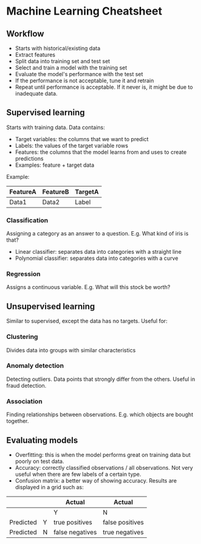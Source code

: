 
# Machine Learning Cheatsheet

## Workflow

- Starts with historical/existing data
- Extract features
- Split data into training set and test set
- Select and train a model with the training set
- Evaluate the model's performance with the test set
- If the performance is not acceptable, tune it and retrain
- Repeat until performance is acceptable. If it never is, it might be due to inadequate data.
  
## Supervised learning

Starts with training data. Data contains:

- Target variables: the columns that we want to predict
- Labels: the values of the target variable rows
- Features: the columns that the model learns from and uses to create predictions
- Examples: feature + target data

Example:

| FeatureA | FeatureB | TargetA |
| -------- | -------- | ------- |
| Data1    | Data2    | Label   |

### Classification

Assigning a category as an answer to a question. E.g. What kind of iris is that?

- Linear classifier: separates data into categories with a straight line
- Polynomial classifier: separates data into categories with a curve

### Regression

Assigns a continuous variable. E.g. What will this stock be worth?

## Unsupervised learning

Similar to supervised, except the data has no targets. Useful for:

### Clustering

Divides data into groups with similar characteristics

### Anomaly detection

Detecting outliers. Data points that strongly differ from the others. Useful in fraud detection.

### Association

Finding relationships between observations. E.g. which objects are bought together.

## Evaluating models

- Overfitting: this is when the model performs great on training data but poorly on test data.
- Accuracy: correctly classified observations / all observations. Not very useful when there are few labels of a certain type.
- Confusion matrix: a better way of showing accuracy. Results are displayed in a grid such as:

| | | Actual | Actual |
| - | - | - | - |
| | | Y | N |
| Predicted | Y | true positives | false positives |
| Predicted | N | false negatives | true negatives |


